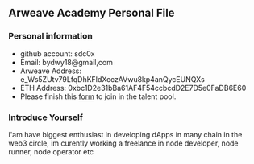 ## Arweave Academy Personal File

### Personal information

- github account: sdc0x
- Email: bydwy18@gmail,com
- Arweave Address: e_Ws5ZUtv79LfqDhKFIdXcczAVwu8kp4anQycEUNQXs
- ETH Address: 0xbc1D2e31bBa61AF4F54ccbcdD2E7D5e0FaDB6E60
- Please finish this [form](https://docs.google.com/forms/d/e/1FAIpQLSfWA5fIIcBgmRppm3jNz5vmf9Mai_QMVil-2pO4r7YKn_Zhtw/viewform?usp=sf_link) to join in the talent pool.

### Introduce Yourself
 i'am have biggest enthusiast in developing dApps in many chain in the web3 circle, im curently working a freelance in node developer, node runner, node operator etc
